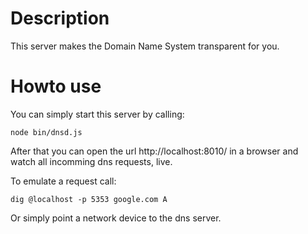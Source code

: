 Description
===========

This server makes the Domain Name System transparent for you. 


Howto use
=========

You can simply start this server by calling:

    node bin/dnsd.js

After that you can open the url http://localhost:8010/ in a browser and watch 
all incomming dns requests, live.

To emulate a request call:
    
    dig @localhost -p 5353 google.com A
    
Or simply point a network device to the dns server.
